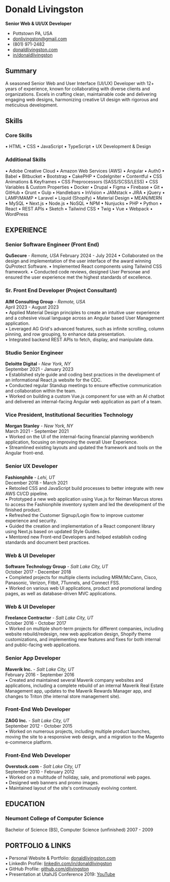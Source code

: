 # Donald Livingston
__Senior Web & UI/UX Developer__

* Pottstown PA, USA
* donlivingston@gmail.com
* (801) 971-2482
* [donaldlivingston.com](http://donaldlivingston.com)
* [in/donaldlivingston](https://www.linkedin.com/in/donaldlivingston)

## Summary
A seasoned Senior Web and User Interface (UI/UX) Developer with 12+ years of experience, known for collaborating with diverse clients and organizations. Excels in crafting clean, maintainable code and delivering engaging web designs, harmonizing creative UI design with rigorous and meticulous development.

## Skills
### Core Skills
• HTML • CSS • JavaScript • TypeScript • UX Development & Design 

### Additional Skills
 • Adobe Creative Cloud • Amazon Web Services (AWS) • Angular • Auth0 • Babel • Bitbucket • Bootstrap • CakePHP • CodeIgniter • Contentful • CSS Animations & Keyframes • CSS Preprocessors (SASS/SCSS/LESS) • CSS Variables & Custom Properties • Docker • Drupal • Figma • Firebase • Git • GitHub • Grunt • Gulp • Handlebars • InVision • JAMstack • JIRA • jQuery • LAMP/MAMP • Laravel • Liquid (Shopify) • Material Design • MEAN/MERN • MySQL • Next.js • Node.js • NoSQL • NPM • Nunjucks • PHP • Python • React • REST APIs • Sketch • Tailwind CSS • Twig • Vue • Webpack • WordPress

## EXPERIENCE  

### Senior Software Engineer (Front End)
__QuSecure__ - _Remote, USA_
February 2024 - July 2024
• Collaborated on the design and implementation of the user interface of the award winning QuProtect Software.
• Implemented React components using Tailwind CSS framework.
• Conducted code reviews, designed User Personae and ensured the user experience met the highest standards of excellence.

### Sr. Front End Developer (Project Consultant)
__AIM Consulting Group__ - _Remote, USA_  
April 2023 - August 2023  
• Applied Material Design principles to create an intuitive user experience and a cohesive visual language across an Angular based User Management application.  
• Leveraged AG Grid's advanced features, such as infinite scrolling, column pinning, and row grouping, to enhance data presentation.  
• Integrated backend REST APIs to fetch, display, and manipulate data.  

### Studio Senior Engineer
__Deloitte Digital__ - _New York, NY_  
September 2021 - January 2023  
• Established style guide and coding best practices in the development of an informational React.js website for the CDC.  
• Conducted regular Standup meetings to ensure effective communication and collaboration within the team.  
• Worked on building a custom Vue.js component for use with an AI chatbot and delivered an internal-facing Angular web application as part of a team.  

### Vice President, Institutional Securities Technology
__Morgan Stanley__ - _New York, NY_  
March 2021 - September 2021  
• Worked on the UI of the internal-facing financial planning workbench application, focusing on improving the overall User Experience.  
• Streamlined existing layouts and updated the framework and tools on the Angular front-end.

### Senior UX Developer
__Fashionphile__ - _Lehi, UT_  
December 2018 - March 2021  
• Retooled CSS and JavaScript build processes to better integrate with new AWS CI/CD pipeline.  
• Prototyped a new web application using Vue.js for Neiman Marcus stores to access the Fashionphile inventory system and led the development of the finished product.  
• Refreshed the Customer Signup/Login flow to improve customer experience and security.  
• Guided the creation and implementation of a React component library using Next.js based on updated Style Guides.  
• Mentored new Front-end Developers and helped establish coding standards and document best practices.  

### Web & UI Developer
__Software Technology Group__ - _Salt Lake City, UT_  
October 2017 - December 2018  
• Completed projects for multiple clients including MRM/McCann, Cisco, Panasonic, Verizon, Fitbit, 7Tunnels, and Connect FSS.  
• Worked on various web UI applications, product and promotional landing pages, as well as database-driven MVC applications.  

### Web & UI Developer
__Freelance Contractor__ - _Salt Lake City, UT_  
October 2016 - October 2017  
• Worked on multiple short-term projects for different companies, including website rebuild/redesign, new web application design, Shopify theme customizations, and implementing new features and fixes for both internal and public-facing web applications.

### Senior App Developer
__Maverik Inc.__ - _Salt Lake City, UT_  
February 2016 - September 2016  
• Created and maintained several Maverik company websites and applications, including a complete rebuild of an internal Maverik Real Estate Management app, updates to the Maverik Rewards Manager app, and changes to Triton (the internal store management site).

### Front-End Web Developer
__ZAGG Inc.__ - _Salt Lake City, UT_  
September 2012 - October 2015  
• Worked on numerous projects, including multiple product launches, moving the site to a responsive web design, and a migration to the Magento e-commerce platform.

### Front-End Web Developer
__Overstock.com__ - _Salt Lake City, UT_  
September 2010 - February 2012  
• Worked on a multitude of holiday, sale, and promotional web pages.  
• Designed web banners and promo images.  
• Maintained layout of the site's continuously evolving content.

## EDUCATION
### Neumont College of Computer Science
Bachelor of Science (BS), Computer Science (unfinished)
2007 - 2009  

## PORTFOLIO & LINKS
• Personal Website & Portfolio: [donaldlivingston.com](https://donaldlivingston.com)  
• LinkedIn Profile: [linkedin.com/in/donaldlivingston](https://www.linkedin.com/in/donaldlivingston)  
• GitHub Profile: [github.com/dlivingston](https://github.com/dlivingston)  
• Presentation at UtahJS Conference 2019: [YouTube](https://www.youtube.com/watch?v=iOZvkuTki2s)  